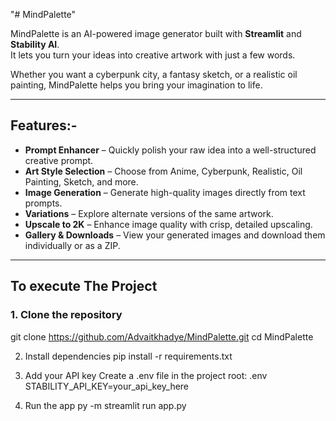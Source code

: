 "# MindPalette" 

MindPalette is an AI-powered image generator built with **Streamlit** and **Stability AI**.  
It lets you turn your ideas into creative artwork with just a few words.  

Whether you want a cyberpunk city, a fantasy sketch, or a realistic oil painting, MindPalette helps you bring your imagination to life.

---

## Features:-

- **Prompt Enhancer** – Quickly polish your raw idea into a well-structured creative prompt.  
- **Art Style Selection** – Choose from Anime, Cyberpunk, Realistic, Oil Painting, Sketch, and more.  
- **Image Generation** – Generate high-quality images directly from text prompts.  
- **Variations** – Explore alternate versions of the same artwork.  
- **Upscale to 2K** – Enhance image quality with crisp, detailed upscaling.  
- **Gallery & Downloads** – View your generated images and download them individually or as a ZIP.  

---
## To execute The Project

### 1. Clone the repository
git clone https://github.com/Advaitkhadye/MindPalette.git
cd MindPalette

2. Install dependencies
pip install -r requirements.txt

4. Add your API key
Create a .env file in the project root:
.env
STABILITY_API_KEY=your_api_key_here

4. Run the app
py -m streamlit run app.py
